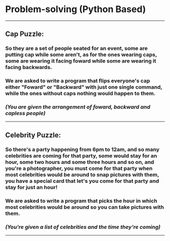 # Problem-solving (Python Based)
---
## Cap Puzzle:
### So they are a set of people seated for an event, some are putting cap while some aren't, as for the ones wearing caps, some are wearing it facing foward while some are wearing it facing backwards.
### We are asked to write a program that flips everyone's cap either "Foward" or "Backward" with just one single command, while the ones without caps nothing would happen to them. 
### *(You are given the arrangement of foward, backward and capless people)*
---
## Celebrity Puzzle:
### So there's a party happening from 6pm to 12am, and so many celebrities are coming for that party, some would stay for an hour, some two hours and some three hours and so on, and you're a photographer, you must come for that party when most celebrities would be around to snap pictures with them, you have a special card that let's you come for that party and stay for just an hour!
### We are asked to write a program that picks the hour in which most celebrities would be around so you can take pictures with them.
### *(You're given a list of celebrities and the time they're coming)*
---

